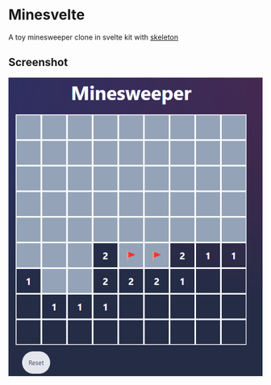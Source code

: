 # Minesvelte

A toy minesweeper clone in svelte kit with [skeleton](https://www.skeleton.dev/)

## Screenshot

![alt text](screenshot.png)

